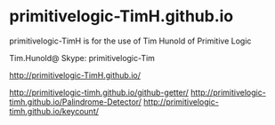 # primitivelogic-TimH.github.io
primitivelogic-TimH is for the use of Tim Hunold of Primitive Logic

Tim.Hunold@
Skype: primitivelogic-Tim

http://primitivelogic-TimH.github.io/

http://primitivelogic-timh.github.io/github-getter/
http://primitivelogic-timh.github.io/Palindrome-Detector/
http://primitivelogic-timh.github.io/keycount/
